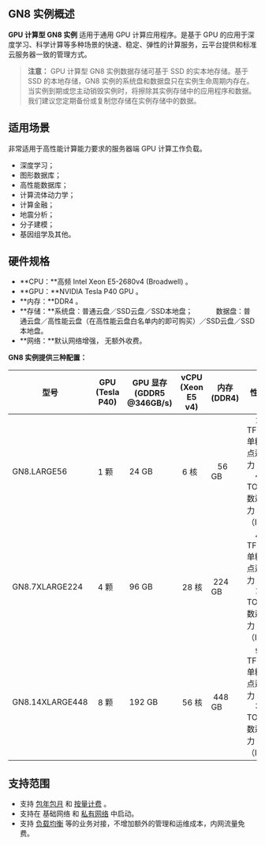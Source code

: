 ## GN8 实例概述
**GPU 计算型 GN8 实例** 适用于通用 GPU 计算应用程序。是基于 GPU 的应用于深度学习、科学计算等多种场景的快速、稳定、弹性的计算服务，云平台提供和标准云服务器一致的管理方式。

>**注意：**
>GPU 计算型 GN8 实例数据存储可基于 SSD 的实本地存储。基于 SSD 的本地存储，GN8 实例的系统盘和数据盘只在实例生命周期内存在。当实例到期或您主动销毁实例时，将擦除其实例存储中的应用程序和数据。我们建议您定期备份或复制您存储在实例存储中的数据。

## 适用场景
非常适用于高性能计算能力要求的服务器端 GPU 计算工作负载。
 - 深度学习；
 - 图形数据库；
 - 高性能数据库；
 - 计算流体动力学；
 - 计算金融；
 - 地震分析；
 - 分子建模；
 - 基因组学及其他。

## 硬件规格
- **CPU：**高频 Intel Xeon E5-2680v4 (Broadwell) 。
- **GPU：**NVIDIA Tesla P40 GPU 。
- **内存：**DDR4 。
- **存储：**系统盘：普通云盘／SSD云盘／SSD本地盘； 
&nbsp;&nbsp;&nbsp;&nbsp;&nbsp;&nbsp;&nbsp;&nbsp;&nbsp;&nbsp;&nbsp;数据盘：普通云盘／高性能云盘（在高性能云盘白名单内的即可购买）／SSD云盘／SSD本地盘。
- **网络：**默认网络增强， 无额外收费。

	
**GN8 实例提供三种配置：**
<table>
		<thead>
		<tr>
			<th width=10%>型号</th>
			<th width=11%>GPU<br>(Tesla P40)</th>
			<th width=11%>GPU 显存<br>(GDDR5 @346GB/s)</th>
			<th width=12%>vCPU<br>(Xeon E5 v4)</th>
			<th>内存<br>(DDR4)</th>
			<th>性能指标</th>
		</tr>
		</thead>
			<tbody>
					<tr>
					<td>GN8.LARGE56</td>
					<td>&nbsp;1 颗</td>
					<td>&nbsp;24 GB</td>
					<td>&nbsp;6 核</td>
					<td>&nbsp;&nbsp;&nbsp;56 GB</td>
					<td>&nbsp;&nbsp;&nbsp;&nbsp;12 TFLOPS 单精度浮点运算能力；<br/>&nbsp;&nbsp;&nbsp;&nbsp;47 TOPS 整数运算能力（INT8）。</td>
					</tr>
				<tr>
				<td>GN8.7XLARGE224</td>
				<td>&nbsp;4 颗</td>
				<td>&nbsp;96 GB</td>
				<td>&nbsp;28 核</td>
				<td>&nbsp;224 GB</td>
				<td>&nbsp;&nbsp;&nbsp;&nbsp;48 TFLOPS 单精度浮点运算能力；<br/>&nbsp;&nbsp;&nbsp;&nbsp;188 TOPS 整数运算能力（INT8）。</td>
				</tr>
				<tr>
				<td>GN8.14XLARGE448</td>
				<td>&nbsp;8 颗</td>
				<td>&nbsp;192 GB</td>
				<td>&nbsp;56 核</td>
				<td>&nbsp;448 GB</td>
				<td>&nbsp;&nbsp;&nbsp;&nbsp;96 TFLOPS 单精度浮点运算能力；<br/>&nbsp;&nbsp;&nbsp;&nbsp;376 TOPS 整数运算能力（INT8）。</td>
				</tr>
			</tbody>
</table>

## 支持范围
- 支持 [包年包月](/doc/product/213/2180#1.-.E5.8C.85.E5.B9.B4.E5.8C.85.E6.9C.88) 和 [按量计费]( /doc/product/213/2180#2.-.E6.8C.89.E9.87.8F.E8.AE.A1.E8.B4.B9) 。
- 支持在 基础网络 和 [私有网络](/doc/product/213/5227) 中启动。
- 支持 [负载均衡](/doc/product/214/524) 等的业务对接，不增加额外的管理和运维成本，内网流量免费。












